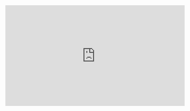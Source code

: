 <iframe width="560" height="315" src="https://www.youtube.com/embed/8R4CS_Ry1eg" title="YouTube video player" frameborder="0" allow="accelerometer; autoplay; clipboard-write; encrypted-media; gyroscope; picture-in-picture" allowfullscreen></iframe>
